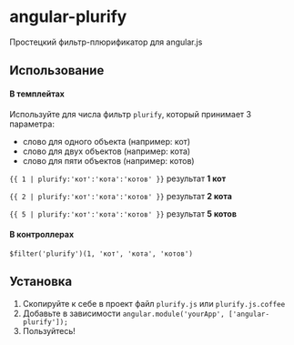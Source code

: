 # angular-plurify

Простецкий фильтр-плюрификатор для angular.js

## Использование

#### В темплейтах

Используйте для числа фильтр `plurify`, который принимает 3 параметра:
- слово для одного объекта (например: кот)
- слово для двух объектов (например: кота)
- слово для пяти объектов (например: котов)

`{{ 1 | plurify:'кот':'кота':'котов' }}` результат __1 кот__

`{{ 2 | plurify:'кот':'кота':'котов' }}` результат __2 кота__

`{{ 5 | plurify:'кот':'кота':'котов' }}` результат __5 котов__

#### В контроллерах
```
$filter('plurify')(1, 'кот', 'кота', 'котов')
```

## Установка

1. Скопируйте к себе в проект файл `plurify.js` или `plurify.js.coffee`
2. Добавьте в зависимости `angular.module('yourApp', ['angular-plurify']);`
3. Пользуйтесь!
